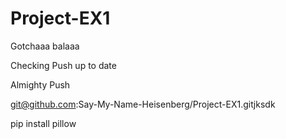 # Project-EX1
Gotchaaa balaaa

Checking Push
up to date 

Almighty Push


git@github.com:Say-My-Name-Heisenberg/Project-EX1.gitjksdk



pip install pillow
